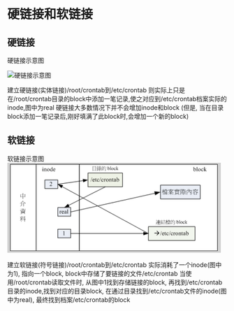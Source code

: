 # 硬链接和软链接

## 硬链接
硬链接示意图

![硬链接示意图
](_v_images/_硬链接示意图_1508471074_23281.png)

建立硬链接(实体链接)/root/crontab到/etc/crontab
则实际上只是在/root/crontab目录的block中添加一笔记录,使之对应到/etc/crontab档案实际的inode,图中为real
硬链接大多数情况下并不会增加inode和block
(但是, 当在目录block添加一笔记录后,刚好填满了此block时,会增加一个新的block)

## 软链接
软链接示意图
![软链接示意图](_v_images/_软链接示意图_1508471115_16827.png)

建立软链接(符号链接)/root/crontab到/etc/crontab
实际消耗了一个inode(图中为1), 指向一个block, block中存储了要链接的文件/etc/crontab
当使用/root/crontab读取文件时, 从图中1找到存储链接的block, 再找到/etc/crontab目录的inode,找到对应的目录block, 在通过目录找到/etc/crontab文件的inode(图中为real), 最终找到档案/etc/crontab的block

